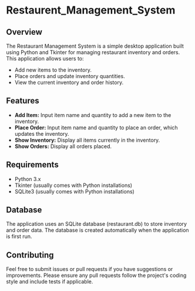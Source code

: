 # Restaurent_Management_System

## Overview

The Restaurant Management System is a simple desktop application built using Python and Tkinter for managing restaurant inventory and orders. This application allows users to:

- Add new items to the inventory.
- Place orders and update inventory quantities.
- View the current inventory and order history.

## Features

- **Add Item:** Input item name and quantity to add a new item to the inventory.
- **Place Order:** Input item name and quantity to place an order, which updates the inventory.
- **Show Inventory:** Display all items currently in the inventory.
- **Show Orders:** Display all orders placed.

## Requirements

- Python 3.x
- Tkinter (usually comes with Python installations)
- SQLite3 (usually comes with Python installations)

## Database
The application uses an SQLite database (restaurant.db) to store inventory and order data. The database is created automatically when the application is first run.

## Contributing
Feel free to submit issues or pull requests if you have suggestions or improvements. Please ensure any pull requests follow the project's coding style and include tests if applicable.
